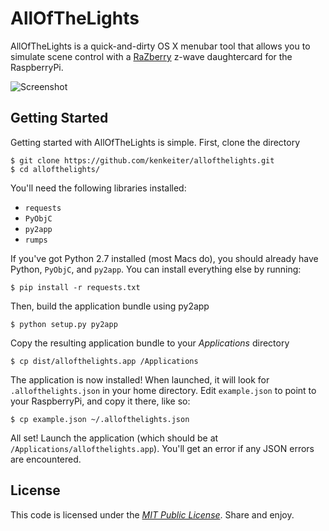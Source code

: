 # AllOfTheLights

AllOfTheLights is a quick-and-dirty OS X menubar tool that allows you to simulate scene control with a [RaZberry](http://razberry.z-wave.me/) z-wave daughtercard for the RaspberryPi.

![Screenshot](https://raw.github.com/kenkeiter/allofthelights/master/screenshot.png)

## Getting Started

Getting started with AllOfTheLights is simple. First, clone the directory

	$ git clone https://github.com/kenkeiter/allofthelights.git
	$ cd allofthelights/

You'll need the following libraries installed:

+ `requests`
+ `PyObjC`
+ `py2app`
+ `rumps`

If you've got Python 2.7 installed (most Macs do), you should already have Python, `PyObjC`, and `py2app`. You can install everything else by running:

	$ pip install -r requests.txt

Then, build the application bundle using py2app

	$ python setup.py py2app

Copy the resulting application bundle to your _Applications_ directory

	$ cp dist/allofthelights.app /Applications

The application is now installed! When launched, it will look for `.allofthelights.json` in your home directory. Edit `example.json` to point to your RaspberryPi, and copy it there, like so:

	$ cp example.json ~/.allofthelights.json

All set! Launch the application (which should be at `/Applications/allofthelights.app`). You'll get an error if any JSON errors are encountered.

## License

This code is licensed under the [_MIT Public License_](http://opensource.org/licenses/MIT). Share and enjoy.